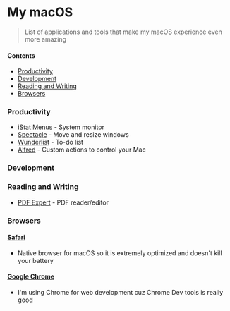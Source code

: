 # My macOS

> List of applications and tools that make my macOS experience even more amazing

#### Contents

- [Productivity](#productivity)
- [Development](#development)
- [Reading and Writing](#reading-and-writing)
- [Browsers](#browsers)

### Productivity

- [iStat Menus](https://bjango.com/mac/istatmenus/) - System monitor
- [Spectacle](https://www.spectacleapp.com) - Move and resize windows
- [Wunderlist](https://www.wunderlist.com) - To-do list
- [Alfred](https://www.alfredapp.com) - Custom actions to control your Mac

### Development

### Reading and Writing

- [PDF Expert](https://pdfexpert.com/) - PDF reader/editor

### Browsers

#### [Safari](https://www.apple.com/safari/)

- Native browser for macOS so it is extremely optimized and doesn't kill your battery

#### [Google Chrome](https://www.google.com/chrome/)

- I'm using Chrome for web development cuz Chrome Dev tools is really good

